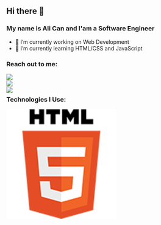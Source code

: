 ## Hi there 👋
### My name is Ali Can and I'am a Software Engineer

- 🔭 I’m currently working on Web Development
- 🌱 I’m currently learning HTML/CSS and JavaScript

### Reach out to me:


[<img width="25" align="left" background-color="red" src="https://unpkg.com/simple-icons@v7/icons/linkedin.svg" />][linkedin]
<br/>
[<img width="25" align="left" src="https://unpkg.com/simple-icons@v7/icons/twitter.svg" />][twitter]
<br/>
[<img width="25" align="left" src="https://unpkg.com/simple-icons@v7/icons/instagram.svg" />][instagram]


[linkedin]: https://www.linkedin.com/in/ali-can-dogan46/
[twitter]: https://twitter.com/can_dgn46
[instagram]: https://www.instagram.com/can.dgn.46/


### Technologies I Use:

<img src="https://raw.githubusercontent.com/github/explore/80688e429a7d4ef2fca1e82350fe8e3517d3494d/topics/html/html.png" widht="15" heigth="15"/>